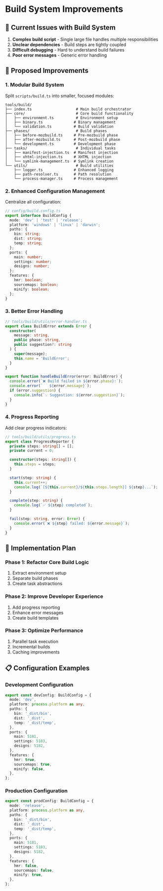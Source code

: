# Build System Improvements

## 🎯 Current Issues with Build System

1. **Complex build script** - Single large file handles multiple responsibilities
2. **Unclear dependencies** - Build steps are tightly coupled
3. **Difficult debugging** - Hard to understand build failures
4. **Poor error messages** - Generic error handling

## 🔧 Proposed Improvements

### 1. Modular Build System

Split `scripts/build.ts` into smaller, focused modules:

```
tools/build/
├── index.ts                    # Main build orchestrator
├── core/                       # Core build functionality
│   ├── environment.ts          # Environment setup
│   ├── binary.ts              # Binary management
│   └── validation.ts          # Build validation
├── phases/                     # Build phases
│   ├── before-mozbuild.ts     # Pre-mozbuild phase
│   ├── after-mozbuild.ts      # Post-mozbuild phase
│   └── development.ts         # Development phase
├── tasks/                      # Individual tasks
│   ├── manifest-injection.ts  # Manifest injection
│   ├── xhtml-injection.ts     # XHTML injection
│   └── symlink-management.ts  # Symlink creation
└── utils/                      # Build utilities
    ├── logger.ts              # Enhanced logging
    ├── path-resolver.ts       # Path resolution
    └── process-manager.ts     # Process management
```

### 2. Enhanced Configuration Management

Centralize all configuration:

```typescript
// config/build.config.ts
export interface BuildConfig {
  mode: 'dev' | 'test' | 'release';
  platform: 'windows' | 'linux' | 'darwin';
  paths: {
    bin: string;
    dist: string;
    temp: string;
  };
  ports: {
    main: number;
    settings: number;
    designs: number;
  };
  features: {
    hmr: boolean;
    sourcemaps: boolean;
    minify: boolean;
  };
}
```

### 3. Better Error Handling

```typescript
// tools/build/utils/error-handler.ts
export class BuildError extends Error {
  constructor(
    message: string,
    public phase: string,
    public suggestion?: string
  ) {
    super(message);
    this.name = 'BuildError';
  }
}

export function handleBuildError(error: BuildError) {
  console.error(`❌ Build failed in ${error.phase}:`);
  console.error(`   ${error.message}`);
  if (error.suggestion) {
    console.info(`💡 Suggestion: ${error.suggestion}`);
  }
}
```

### 4. Progress Reporting

Add clear progress indicators:

```typescript
// tools/build/utils/progress.ts
export class ProgressReporter {
  private steps: string[] = [];
  private current = 0;

  constructor(steps: string[]) {
    this.steps = steps;
  }

  start(step: string) {
    this.current++;
    console.log(`[${this.current}/${this.steps.length}] ${step}...`);
  }

  complete(step: string) {
    console.log(`✅ ${step} completed`);
  }

  fail(step: string, error: Error) {
    console.error(`❌ ${step} failed: ${error.message}`);
  }
}
```

## 🚀 Implementation Plan

### Phase 1: Refactor Core Build Logic
1. Extract environment setup
2. Separate build phases
3. Create task abstractions

### Phase 2: Improve Developer Experience
1. Add progress reporting
2. Enhance error messages
3. Create build templates

### Phase 3: Optimize Performance
1. Parallel task execution
2. Incremental builds
3. Caching improvements

## 📋 Configuration Examples

### Development Configuration
```typescript
export const devConfig: BuildConfig = {
  mode: 'dev',
  platform: process.platform as any,
  paths: {
    bin: '_dist/bin',
    dist: '_dist',
    temp: '_dist/temp',
  },
  ports: {
    main: 5181,
    settings: 5183,
    designs: 5182,
  },
  features: {
    hmr: true,
    sourcemaps: true,
    minify: false,
  },
};
```

### Production Configuration
```typescript
export const prodConfig: BuildConfig = {
  mode: 'release',
  platform: process.platform as any,
  paths: {
    bin: '_dist/bin',
    dist: '_dist',
    temp: '_dist/temp',
  },
  ports: {
    main: 5181,
    settings: 5183,
    designs: 5182,
  },
  features: {
    hmr: false,
    sourcemaps: false,
    minify: true,
  },
};
```

